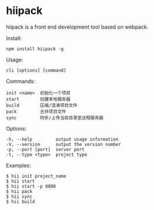 # hiipack

hiipack is a front end development tool based on webpack.


  Install:
  
    npm install hiipack -g


  Usage: 
  
    cli [options] [command]


  Commands:

    init <name>  初始化一个项目
    start        创建本地服务器
    build        压缩/混淆项目文件
    pack         合并项目文件
    sync         同步/上传当前目录至远程服务器

  Options:

    -h, --help         output usage information
    -V, --version      output the version number
    -p, --port [port]  server port
    -t, --type <type>  project type

  Examples:

    $ hii init project_name
    $ hii start
    $ hii start -p 8800
    $ hii pack
    $ hii sync
    $ hii build